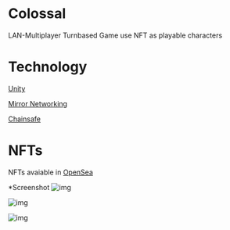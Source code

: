 # Colossal
LAN-Multiplayer Turnbased Game use NFT as playable characters
 
 # Technology
[Unity](https://unity3d.com/)

[Mirror Networking](https://mirror-networking.com/)

[Chainsafe](https://opensea.io/collection/colossal-the-game) 
# NFTs
 NFTs avaiable in  [OpenSea](https://opensea.io/collection/colossal-the-game)

*Screenshot
![img](https://i.imgur.com/miKC7s3.png)

![img](https://i.imgur.com/gdKhh2k.png)

![img](https://i.imgur.com/lA7gMDz.png)




